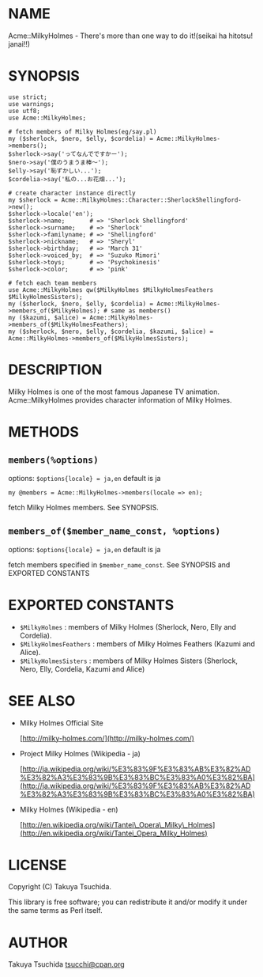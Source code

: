 # NAME

Acme::MilkyHolmes - There's more than one way to do it!(seikai ha hitotsu! janai!!)

# SYNOPSIS

    use strict;
    use warnings;
    use utf8;
    use Acme::MilkyHolmes;

    # fetch members of Milky Holmes(eg/say.pl)
    my ($sherlock, $nero, $elly, $cordelia) = Acme::MilkyHolmes->members();
    $sherlock->say('ってなんでですかー');
    $nero->say('僕のうまうま棒〜');
    $elly->say('恥ずかしい...');
    $cordelia->say('私の...お花畑...');

    # create character instance directly
    my $sherlock = Acme::MilkyHolmes::Character::SherlockShellingford->new();
    $sherlock->locale('en');
    $sherlock->name;       # => 'Sherlock Shellingford'
    $sherlock->surname;    # => 'Sherlock'
    $sherlock->familyname; # => 'Shellingford'
    $sherlock->nickname;   # => 'Sheryl'
    $sherlock->birthday;   # => 'March 31'
    $sherlock->voiced_by;  # => 'Suzuko Mimori'
    $sherlock->toys;       # => 'Psychokinesis'
    $sherlock->color;      # => 'pink'

    # fetch each team members
    use Acme::MilkyHolmes qw($MilkyHolmes $MilkyHolmesFeathers $MilkyHolmesSisters);
    my ($sherlock, $nero, $elly, $cordelia) = Acme::MilkyHolmes->members_of($MilkyHolmes); # same as members()
    my ($kazumi, $alice) = Acme::MilkyHolmes->members_of($MilkyHolmesFeathers);
    my ($sherlock, $nero, $elly, $cordelia, $kazumi, $alice) = Acme::MilkyHolmes->members_of($MilkyHolmesSisters);

# DESCRIPTION

Milky Holmes is one of the most famous Japanese TV animation. Acme::MilkyHolmes provides character information of Milky Holmes.

# METHODS

## `members(%options)`

options: `$options{locale} = ja,en` default is ja

    my @members = Acme::MilkyHolmes->members(locale => en);

fetch Milky Holmes members. See SYNOPSIS.

## `members_of($member_name_const, %options)`

options: `$options{locale} = ja,en` default is ja

fetch members specified in `$member_name_const`. See SYNOPSIS and EXPORTED CONSTANTS

# EXPORTED CONSTANTS

- `$MilkyHolmes` : members of Milky Holmes (Sherlock, Nero, Elly and Cordelia).
- `$MilkyHolmesFeathers` : members of Milky Holmes Feathers (Kazumi and Alice).
- `$MilkyHolmesSisters` : members of Milky Holmes Sisters (Sherlock, Nero, Elly, Cordelia, Kazumi and Alice)

# SEE ALSO

- Milky Holmes Official Site

    [http://milky-holmes.com/](http://milky-holmes.com/)

- Project Milky Holmes (Wikipedia - ja)

    [http://ja.wikipedia.org/wiki/%E3%83%9F%E3%83%AB%E3%82%AD%E3%82%A3%E3%83%9B%E3%83%BC%E3%83%A0%E3%82%BA](http://ja.wikipedia.org/wiki/%E3%83%9F%E3%83%AB%E3%82%AD%E3%82%A3%E3%83%9B%E3%83%BC%E3%83%A0%E3%82%BA)

- Milky Holmes (Wikipedia - en)

    [http://en.wikipedia.org/wiki/Tantei\_Opera\_Milky\_Holmes](http://en.wikipedia.org/wiki/Tantei_Opera_Milky_Holmes)

# LICENSE

Copyright (C) Takuya Tsuchida.

This library is free software; you can redistribute it and/or modify
it under the same terms as Perl itself.

# AUTHOR

Takuya Tsuchida <tsucchi@cpan.org>
